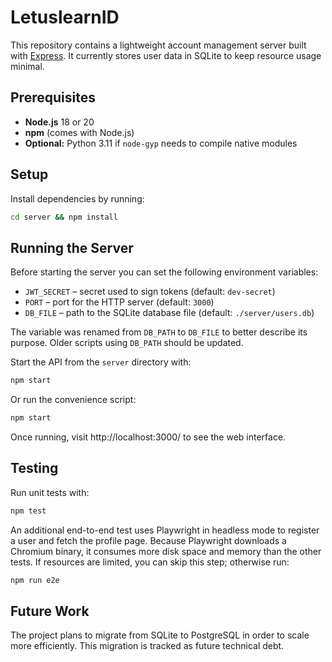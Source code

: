 # LetuslearnID

This repository contains a lightweight account management server built with [Express](https://expressjs.com/). It currently stores user data in SQLite to keep resource usage minimal.

## Prerequisites

- **Node.js** 18 or 20
- **npm** (comes with Node.js)
- **Optional:** Python 3.11 if `node-gyp` needs to compile native modules

## Setup

Install dependencies by running:

```bash
cd server && npm install
```

## Running the Server

Before starting the server you can set the following environment variables:

- `JWT_SECRET` – secret used to sign tokens (default: `dev-secret`)
- `PORT` – port for the HTTP server (default: `3000`)
- `DB_FILE` – path to the SQLite database file (default: `./server/users.db`)

The variable was renamed from `DB_PATH` to `DB_FILE` to better describe its
purpose. Older scripts using `DB_PATH` should be updated.

Start the API from the `server` directory with:

```bash
npm start
```

Or run the convenience script:

```bash
npm start
```
Once running, visit http://localhost:3000/ to see the web interface.

## Testing

Run unit tests with:

```bash
npm test
```

An additional end-to-end test uses Playwright in headless mode to register a user and fetch the profile page. Because Playwright downloads a Chromium binary, it consumes more disk space and memory than the other tests. If resources are limited, you can skip this step; otherwise run:

```bash
npm run e2e
```

## Future Work

The project plans to migrate from SQLite to PostgreSQL in order to scale more efficiently. This migration is tracked as future technical debt.
